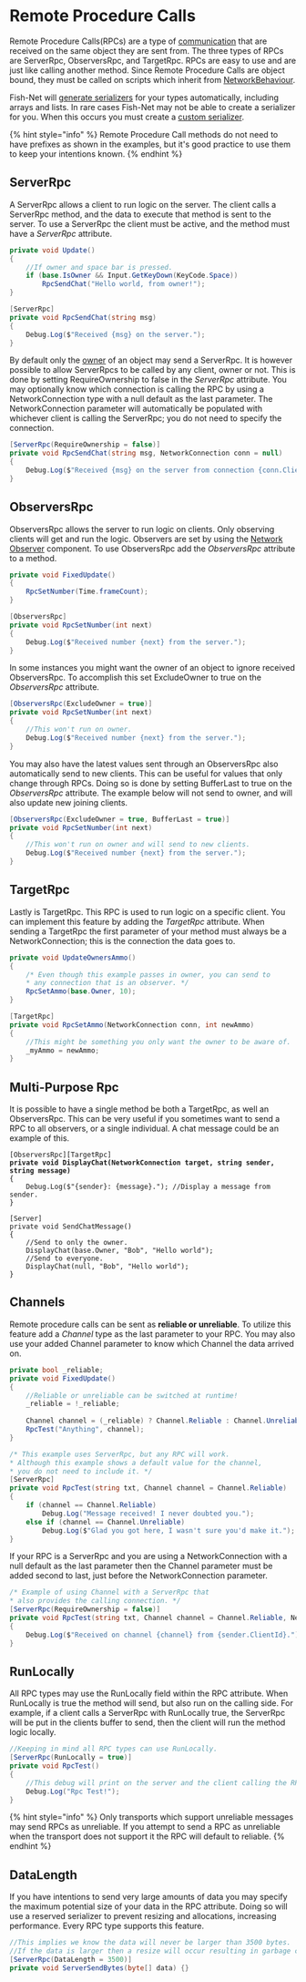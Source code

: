 # Remote Procedure Calls

Remote Procedure Calls(RPCs) are a type of [communication](../../general/terminology/communicating.md#server-and-host-2) that are received on the same object they are sent from. The three types of RPCs are ServerRpc, ObserversRpc, and TargetRpc. RPCs are easy to use and are just like calling another method. Since Remote Procedure Calls are object bound, they must be called on scripts which inherit from [NetworkBehaviour](../components/network-behaviour-components.md).

Fish-Net will [generate serializers](../automatic-serializers-guides.md) for your types automatically, including arrays and lists. In rare cases Fish-Net may not be able to create a serializer for you. When this occurs you must create a [custom serializer](../automatic-serializers-guides.md).

{% hint style="info" %}
Remote Procedure Call methods do not need to have prefixes as shown in the examples, but it's good practice to use them to keep your intentions known.
{% endhint %}

## ServerRpc <a href="#serverrpc" id="serverrpc"></a>

A ServerRpc allows a client to run logic on the server. The client calls a ServerRpc method, and the data to execute that method is sent to the server. To use a ServerRpc the client must be active, and the method must have a _ServerRpc_ attribute.

```csharp
private void Update()
{
    //If owner and space bar is pressed.
    if (base.IsOwner && Input.GetKeyDown(KeyCode.Space))
        RpcSendChat("Hello world, from owner!");        
}

[ServerRpc]
private void RpcSendChat(string msg)
{
    Debug.Log($"Received {msg} on the server.");
}
```

By default only the [owner](../ownership/) of an object may send a ServerRpc. It is however possible to allow ServerRpcs to be called by any client, owner or not. This is done by setting RequireOwnership to false in the _ServerRpc_ attribute. You may optionally know which connection is calling the RPC by using a NetworkConnection type with a null default as the last parameter. The NetworkConnection parameter will automatically be populated with whichever client is calling the ServerRpc; you do not need to specify the connection.

```csharp
[ServerRpc(RequireOwnership = false)]
private void RpcSendChat(string msg, NetworkConnection conn = null)
{
    Debug.Log($"Received {msg} on the server from connection {conn.ClientId}.");
}
```

## ObserversRpc <a href="#observersrpc" id="observersrpc"></a>

ObserversRpc allows the server to run logic on clients. Only observing clients will get and run the logic. Observers are set by using the [Network Observer](../components/network-observer.md) component. To use ObserversRpc add the _ObserversRpc_ attribute to a method.

```csharp
private void FixedUpdate()
{
    RpcSetNumber(Time.frameCount);
}

[ObserversRpc]
private void RpcSetNumber(int next)
{
    Debug.Log($"Received number {next} from the server.");
}
```

In some instances you might want the owner of an object to ignore received ObserversRpc. To accomplish this set ExcludeOwner to true on the _ObserversRpc_ attribute.

```csharp
[ObserversRpc(ExcludeOwner = true)]
private void RpcSetNumber(int next)
{
    //This won't run on owner.
    Debug.Log($"Received number {next} from the server.");
}
```

You may also have the latest values sent through an ObserversRpc also automatically send to new clients. This can be useful for values that only change through RPCs. Doing so is done by setting BufferLast to true on the _ObserversRpc_ attribute. The example below will not send to owner, and will also update new joining clients.

```csharp
[ObserversRpc(ExcludeOwner = true, BufferLast = true)]
private void RpcSetNumber(int next)
{
    //This won't run on owner and will send to new clients.
    Debug.Log($"Received number {next} from the server.");
}
```

## TargetRpc <a href="#targetrpc" id="targetrpc"></a>

Lastly is TargetRpc. This RPC is used to run logic on a specific client. You can implement this feature by adding the _TargetRpc_ attribute. When sending a TargetRpc the first parameter of your method must always be a NetworkConnection; this is the connection the data goes to.

```csharp
private void UpdateOwnersAmmo()
{
    /* Even though this example passes in owner, you can send to
    * any connection that is an observer. */
    RpcSetAmmo(base.Owner, 10);
}

[TargetRpc]
private void RpcSetAmmo(NetworkConnection conn, int newAmmo)
{
    //This might be something you only want the owner to be aware of.
    _myAmmo = newAmmo;
}
```

## Multi-Purpose Rpc

It is possible to have a single method be both a TargetRpc, as well an ObserversRpc. This can be very useful if you sometimes want to send a RPC to all observers, or a single individual. A chat message could be an example of this.

<pre class="language-csharp"><code class="lang-csharp">[ObserversRpc][TargetRpc]
<strong>private void DisplayChat(NetworkConnection target, string sender, string message)
</strong>{
    Debug.Log($"{sender}: {message}."); //Display a message from sender.
}

[Server]
private void SendChatMessage()
{
    //Send to only the owner.
    DisplayChat(base.Owner, "Bob", "Hello world");
    //Send to everyone.
    DisplayChat(null, "Bob", "Hello world");
}
</code></pre>

## Channels <a href="#channels" id="channels"></a>

Remote procedure calls can be sent as **reliable or unreliable**. To utilize this feature add a _Channel_ type as the last parameter to your RPC. You may also use your added Channel parameter to know which Channel the data arrived on.

```csharp
private bool _reliable;
private void FixedUpdate()
{
    //Reliable or unreliable can be switched at runtime!
    _reliable = !_reliable;
    
    Channel channel = (_reliable) ? Channel.Reliable : Channel.Unreliable;
    RpcTest("Anything", channel);
}

/* This example uses ServerRpc, but any RPC will work.
* Although this example shows a default value for the channel,
* you do not need to include it. */
[ServerRpc]
private void RpcTest(string txt, Channel channel = Channel.Reliable)
{
    if (channel == Channel.Reliable)
        Debug.Log("Message received! I never doubted you.");
    else if (channel == Channel.Unreliable)
        Debug.Log($"Glad you got here, I wasn't sure you'd make it.");
}
```

If your RPC is a ServerRpc and you are using a NetworkConnection with a null default as the last parameter then the Channel parameter must be added second to last, just before the NetworkConnection parameter.

```csharp
/* Example of using Channel with a ServerRpc that
* also provides the calling connection. */
[ServerRpc(RequireOwnership = false)]
private void RpcTest(string txt, Channel channel = Channel.Reliable, NetworkConnection sender = null)
{
    Debug.Log($"Received on channel {channel} from {sender.ClientId}.");
}
```

## RunLocally

All RPC types may use the RunLocally field within the RPC attribute. When RunLocally is true the method will send, but also run on the calling side. For example, if a client calls a ServerRpc with RunLocally true, the ServerRpc will be put in the clients buffer to send, then the client will run the method logic locally.

```csharp
//Keeping in mind all RPC types can use RunLocally.
[ServerRpc(RunLocally = true)]
private void RpcTest()
{
    //This debug will print on the server and the client calling the RPC.
    Debug.Log("Rpc Test!");
}
```

{% hint style="info" %}
Only transports which support unreliable messages may send RPCs as unreliable. If you attempt to send a RPC as unreliable when the transport does not support it the RPC will default to reliable.
{% endhint %}

## DataLength

If you have intentions to send very large amounts of data you may specify the maximum potential size of your data in the RPC attribute. Doing so will use a reserved serializer to prevent resizing and allocations, increasing performance. Every RPC type supports this feature.

```csharp
//This implies we know the data will never be larger than 3500 bytes.
//If the data is larger then a resize will occur resulting in garbage collection.
[ServerRpc(DataLength = 3500)]
private void ServerSendBytes(byte[] data) {}
```
